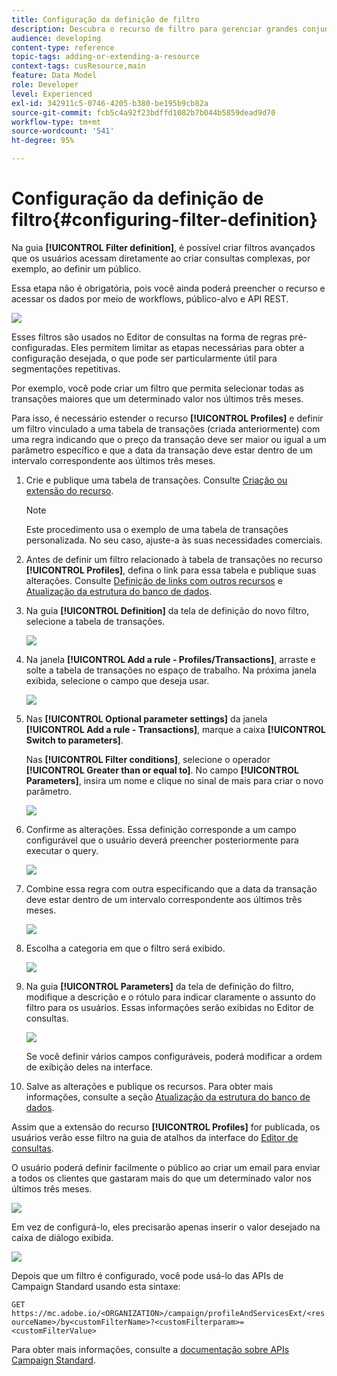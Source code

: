 ```yaml
---
title: Configuração da definição de filtro
description: Descubra o recurso de filtro para gerenciar grandes conjuntos de dados.
audience: developing
content-type: reference
topic-tags: adding-or-extending-a-resource
context-tags: cusResource,main
feature: Data Model
role: Developer
level: Experienced
exl-id: 342911c5-0746-4205-b380-be195b9cb82a
source-git-commit: fcb5c4a92f23bdffd1082b7b044b5859dead9d70
workflow-type: tm+mt
source-wordcount: '541'
ht-degree: 95%

---
```


# Configuração da definição de filtro{#configuring-filter-definition}

Na guia **[!UICONTROL Filter definition]**, é possível criar filtros avançados que os usuários acessam diretamente ao criar consultas complexas, por exemplo, ao definir um público.

Essa etapa não é obrigatória, pois você ainda poderá preencher o recurso e acessar os dados por meio de workflows, público-alvo e API REST.

![](assets/custom_resource_filter-definition.png)

Esses filtros são usados no Editor de consultas na forma de regras pré-configuradas. Eles permitem limitar as etapas necessárias para obter a configuração desejada, o que pode ser particularmente útil para segmentações repetitivas.

Por exemplo, você pode criar um filtro que permita selecionar todas as transações maiores que um determinado valor nos últimos três meses.

Para isso, é necessário estender o recurso **[!UICONTROL Profiles]** e definir um filtro vinculado a uma tabela de transações (criada anteriormente) com uma regra indicando que o preço da transação deve ser maior ou igual a um parâmetro específico e que a data da transação deve estar dentro de um intervalo correspondente aos últimos três meses.

1. Crie e publique uma tabela de transações. Consulte [Criação ou extensão do recurso](../../developing/using/creating-or-extending-the-resource.md).

   >[!NOTE]
   >
   >Este procedimento usa o exemplo de uma tabela de transações personalizada. No seu caso, ajuste-a às suas necessidades comerciais.

1. Antes de definir um filtro relacionado à tabela de transações no recurso **[!UICONTROL Profiles]**, defina o link para essa tabela e publique suas alterações. Consulte [Definição de links com outros recursos](../../developing/using/configuring-the-resource-s-data-structure.md#defining-links-with-other-resources) e [Atualização da estrutura do banco de dados](../../developing/using/updating-the-database-structure.md).
1. Na guia **[!UICONTROL Definition]** da tela de definição do novo filtro, selecione a tabela de transações.

   ![](assets/custom_resource_filter-definition_example-empty.png)

1. Na janela **[!UICONTROL Add a rule - Profiles/Transactions]**, arraste e solte a tabela de transações no espaço de trabalho. Na próxima janela exibida, selecione o campo que deseja usar.

   ![](assets/custom_resource_filter-definition_example-field.png)

1. Nas **[!UICONTROL Optional parameter settings]** da janela **[!UICONTROL Add a rule - Transactions]**, marque a caixa **[!UICONTROL Switch to parameters]**.

   Nas **[!UICONTROL Filter conditions]**, selecione o operador **[!UICONTROL Greater than or equal to]**. No campo **[!UICONTROL Parameters]**, insira um nome e clique no sinal de mais para criar o novo parâmetro.

   ![](assets/custom_resource_filter-definition_example-parameter.png)

1. Confirme as alterações. Essa definição corresponde a um campo configurável que o usuário deverá preencher posteriormente para executar o query.

   ![](assets/custom_resource_filter-definition_ex_edit-rule.png)

1. Combine essa regra com outra especificando que a data da transação deve estar dentro de um intervalo correspondente aos últimos três meses.

   ![](assets/custom_resource_filter-definition_example.png)

1. Escolha a categoria em que o filtro será exibido.

   ![](assets/custom_resource_filter-definition_category.png)

1. Na guia **[!UICONTROL Parameters]** da tela de definição do filtro, modifique a descrição e o rótulo para indicar claramente o assunto do filtro para os usuários. Essas informações serão exibidas no Editor de consultas.

   ![](assets/custom_resource_filter-definition_parameters.png)

   Se você definir vários campos configuráveis, poderá modificar a ordem de exibição deles na interface.

1. Salve as alterações e publique os recursos. Para obter mais informações, consulte a seção [Atualização da estrutura do banco de dados](../../developing/using/updating-the-database-structure.md).

Assim que a extensão do recurso **[!UICONTROL Profiles]** for publicada, os usuários verão esse filtro na guia de atalhos da interface do [Editor de consultas](../../automating/using/editing-queries.md).

O usuário poderá definir facilmente o público ao criar um email para enviar a todos os clientes que gastaram mais do que um determinado valor nos últimos três meses.

![](assets/custom_resource_filter-definition_email-audience.png)

Em vez de configurá-lo, eles precisarão apenas inserir o valor desejado na caixa de diálogo exibida.

![](assets/custom_resource_filter-definition_email-audience_filter.png)

Depois que um filtro é configurado, você pode usá-lo das APIs de Campaign Standard usando esta sintaxe:

`GET https://mc.adobe.io/<ORGANIZATION>/campaign/profileAndServicesExt/<resourceName>/by<customFilterName>?<customFilterparam>=<customFilterValue>`

Para obter mais informações, consulte a [documentação sobre APIs Campaign Standard](../../api/using/filtering.md#custom-filters).
